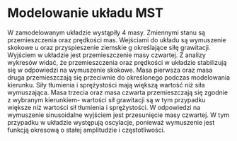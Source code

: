 # Modelowanie układu MST

W zamodelowanym układzie wystąpiły 4 masy. Zmiennymi stanu są przemieszczenia oraz prędkości mas. Wejściami do układu są wymuszenie skokowe u oraz przyspieszenie ziemskie g określające siłę grawitacji. Wyjściem w układzie jest przemieszczenie masy czwartej. Z analizy wykresów widać, że przemieszczenia oraz prędkości w układzie stabilizują się w odpowiedzi na wymuszenie skokowe. Masa pierwsza oraz masa druga przemieszczają się przeciwnie do określonego podczas modelowania kierunku. Siły tłumienia i sprężystości mają większą wartość niż siła wymuszająca. Masa trzecia oraz masa czwarta przemieszczają się zgodnie z wybranym kierunkiem-  wartości sił grawitacji są w tym przypadku większe niż wartości sił tłumienia i sprężystości. W odpowiedzi na wymuszenie sinusoidalne wyjściem jest przesunięcie masy czwartej. W tym przypadku w układzie występują oscylacje, ponieważ wymuszenie jest funkcją okresową o stałej amplitudzie i częstotliwości.